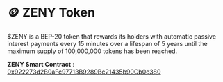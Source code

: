 # 🪙 ZENY Token

$ZENY is a BEP-20 token that rewards its holders with automatic passive interest payments every 15 minutes over a lifespan of 5 years until the maximum supply of 100,000,000 tokens has been reached. &#x20;



**ZENY Smart Contract** : [0x922273d2B0aFc97713B9289Bc21435b90Cb0c380](https://bscscan.com/token/0x922273d2B0aFc97713B9289Bc21435b90Cb0c380)
